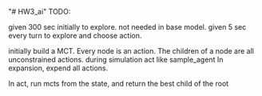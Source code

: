 "# HW3_ai" 
TODO: 

given 300 sec initially to explore. not needed in base model.
given 5 sec every turn to explore and choose action.

initially build a MCT.
Every node is an action.
The children of a node are all unconstrained actions.
during simulation act like sample_agent
In expansion, expend all actions.

In act, run mcts from the state, 
and return the best child of the root
